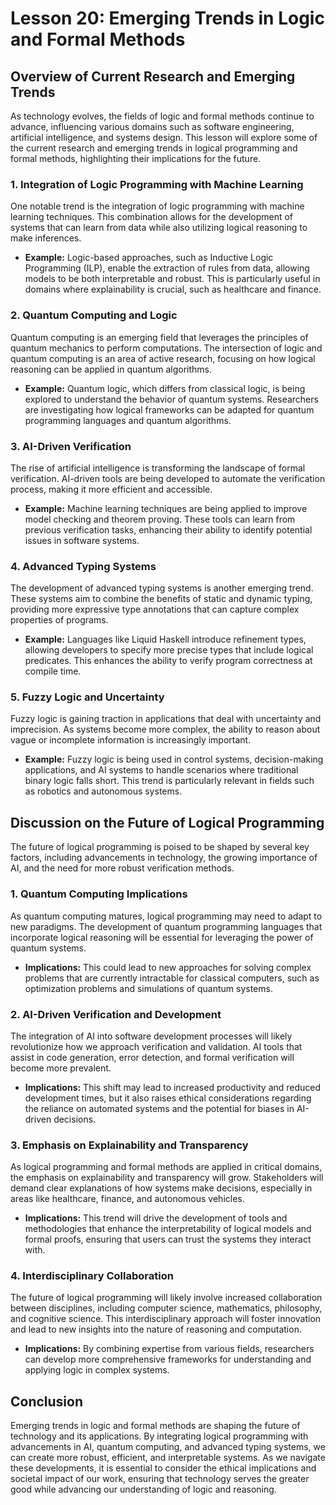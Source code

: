 # Lesson 20: Emerging Trends in Logic and Formal Methods

## Overview of Current Research and Emerging Trends

As technology evolves, the fields of logic and formal methods continue to advance, influencing various domains such as software engineering, artificial intelligence, and systems design. This lesson will explore some of the current research and emerging trends in logical programming and formal methods, highlighting their implications for the future.

### 1. Integration of Logic Programming with Machine Learning

One notable trend is the integration of logic programming with machine learning techniques. This combination allows for the development of systems that can learn from data while also utilizing logical reasoning to make inferences.

- **Example:** Logic-based approaches, such as Inductive Logic Programming (ILP), enable the extraction of rules from data, allowing models to be both interpretable and robust. This is particularly useful in domains where explainability is crucial, such as healthcare and finance.

### 2. Quantum Computing and Logic

Quantum computing is an emerging field that leverages the principles of quantum mechanics to perform computations. The intersection of logic and quantum computing is an area of active research, focusing on how logical reasoning can be applied in quantum algorithms.

- **Example:** Quantum logic, which differs from classical logic, is being explored to understand the behavior of quantum systems. Researchers are investigating how logical frameworks can be adapted for quantum programming languages and quantum algorithms.

### 3. AI-Driven Verification

The rise of artificial intelligence is transforming the landscape of formal verification. AI-driven tools are being developed to automate the verification process, making it more efficient and accessible.

- **Example:** Machine learning techniques are being applied to improve model checking and theorem proving. These tools can learn from previous verification tasks, enhancing their ability to identify potential issues in software systems.

### 4. Advanced Typing Systems

The development of advanced typing systems is another emerging trend. These systems aim to combine the benefits of static and dynamic typing, providing more expressive type annotations that can capture complex properties of programs.

- **Example:** Languages like Liquid Haskell introduce refinement types, allowing developers to specify more precise types that include logical predicates. This enhances the ability to verify program correctness at compile time.

### 5. Fuzzy Logic and Uncertainty

Fuzzy logic is gaining traction in applications that deal with uncertainty and imprecision. As systems become more complex, the ability to reason about vague or incomplete information is increasingly important.

- **Example:** Fuzzy logic is being used in control systems, decision-making applications, and AI systems to handle scenarios where traditional binary logic falls short. This trend is particularly relevant in fields such as robotics and autonomous systems.

## Discussion on the Future of Logical Programming

The future of logical programming is poised to be shaped by several key factors, including advancements in technology, the growing importance of AI, and the need for more robust verification methods.

### 1. Quantum Computing Implications

As quantum computing matures, logical programming may need to adapt to new paradigms. The development of quantum programming languages that incorporate logical reasoning will be essential for leveraging the power of quantum systems.

- **Implications:** This could lead to new approaches for solving complex problems that are currently intractable for classical computers, such as optimization problems and simulations of quantum systems.

### 2. AI-Driven Verification and Development

The integration of AI into software development processes will likely revolutionize how we approach verification and validation. AI tools that assist in code generation, error detection, and formal verification will become more prevalent.

- **Implications:** This shift may lead to increased productivity and reduced development times, but it also raises ethical considerations regarding the reliance on automated systems and the potential for biases in AI-driven decisions.

### 3. Emphasis on Explainability and Transparency

As logical programming and formal methods are applied in critical domains, the emphasis on explainability and transparency will grow. Stakeholders will demand clear explanations of how systems make decisions, especially in areas like healthcare, finance, and autonomous vehicles.

- **Implications:** This trend will drive the development of tools and methodologies that enhance the interpretability of logical models and formal proofs, ensuring that users can trust the systems they interact with.

### 4. Interdisciplinary Collaboration

The future of logical programming will likely involve increased collaboration between disciplines, including computer science, mathematics, philosophy, and cognitive science. This interdisciplinary approach will foster innovation and lead to new insights into the nature of reasoning and computation.

- **Implications:** By combining expertise from various fields, researchers can develop more comprehensive frameworks for understanding and applying logic in complex systems.

## Conclusion

Emerging trends in logic and formal methods are shaping the future of technology and its applications. By integrating logical programming with advancements in AI, quantum computing, and advanced typing systems, we can create more robust, efficient, and interpretable systems. As we navigate these developments, it is essential to consider the ethical implications and societal impact of our work, ensuring that technology serves the greater good while advancing our understanding of logic and reasoning.
